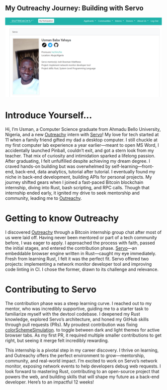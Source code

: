## My Outreachy Journey: Building with Servo

<img src="/images/outreachy_intern.png">

# Introduce Yourself...
Hi, I’m Usman, a Computer Science graduate from Ahmadu Bello University, Nigeria, and a new [Outreachy](https://www.outreachy.org/) intern with [Servo](https://servo.org/)! My love for tech started at 11 when a family friend gifted my dad a desktop computer. I still chuckle at my first computer lab experience a year earlier—meant to open MS Word, I accidentally launched Pinball, couldn’t exit, and got a stern look from my teacher. That mix of curiosity and intimidation sparked a lifelong passion.
After graduating, I felt unfulfilled despite achieving my dream degree. I craved hands-on building but was overwhelmed by self-learning—front-end, back-end, data analytics, tutorial after tutorial. I eventually found my niche in back-end development, building APIs for personal projects. My journey shifted gears when I joined a fast-paced Bitcoin blockchain internship, diving into Rust, bash scripting, and RPC calls. Though that internship ended early, it ignited my drive to seek mentorship and community, leading me to [Outreachy](https://www.outreachy.org/).


# Getting to know Outreachy
I discovered [Outreachy](https://www.outreachy.org/) through a Bitcoin internship group chat after most of us were laid off. Having never been mentored or part of a tech community before, I was eager to apply. I approached the process with faith, passed the initial stages, and entered the contribution phase. [Servo](https://servo.org/)—an embeddable browser engine written in Rust—caught my eye immediately. Fresh from learning Rust, I felt it was the perfect fit. Servo offered two projects: implementing a network monitor developer tool and improving code linting in CI. I chose the former, drawn to its challenge and relevance.



# Contributing to Servo
The contribution phase was a steep learning curve. I reached out to my mentor, who was incredibly supportive, guiding me to a starter task to familiarize myself with the devtool codebase. I deepened my Rust knowledge, explored Servo’s architecture, and honed my GitHub skills through pull requests (PRs). My proudest contribution was fixing [colorSchemeSimulation](https://github.com/servo/servo/issues/35867). to toggle between dark and light themes for active browser tabs. As my first PR, it required multiple smaller contributions to get right, but seeing it merge felt incredibly rewarding.




This internship is a pivotal step in my career discovery. I thrive on learning, and Outreachy offers the perfect environment to grow—mentorship, community, and real-world impact. I’m excited to work on Servo’s network monitor, exposing network events to help developers debug web requests. I look forward to mastering Rust, contributing to an open-source project that powers the web, and building skills that will shape my future as a back-end developer. Here’s to an impactful 12 weeks!

